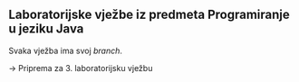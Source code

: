 ## Laboratorijske vježbe iz predmeta Programiranje u jeziku Java

Svaka vježba ima svoj _branch_.

-> Priprema za 3. laboratorijsku vježbu